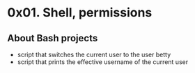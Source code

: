 # 0x01. Shell, permissions
## About Bash projects
* script that switches the current user to the user betty
* script that prints the effective username of the current user
